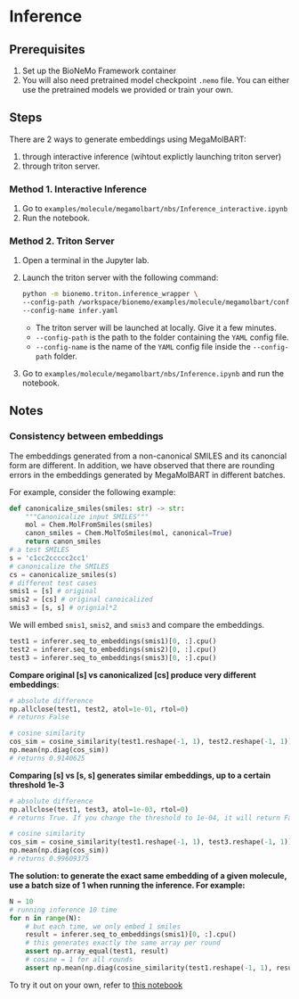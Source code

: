 
# Inference

## Prerequisites

1. Set up the BioNeMo Framework container 
2. You will also need pretrained model checkpoint `.nemo` file. You can either use the pretrained models we provided or train your own.  


## Steps

There are 2 ways to generate embeddings using MegaMolBART: 
1. through interactive inference (wihtout explictly launching triton server)
2. through triton server. 

### Method 1. Interactive Inference
1. Go to `examples/molecule/megamolbart/nbs/Inference_interactive.ipynb`
2. Run the notebook. 

### Method 2. Triton Server
1. Open a terminal in the Jupyter lab. 
2. Launch the triton server with the following command: 

    ```bash
    python -m bionemo.triton.inference_wrapper \
    --config-path /workspace/bionemo/examples/molecule/megamolbart/conf \
    --config-name infer.yaml
    ```

    - The triton server will be launched at locally. Give it a few minutes.  
    - `--config-path` is the path to the folder containing the `YAML` config file.
    - `--config-name` is the name of the `YAML` config file inside the `--config-path` folder.

3. Go to `examples/molecule/megamolbart/nbs/Inference.ipynb` and run the notebook.

## Notes
### Consistency between embeddings
The embeddings generated from a non-canonical SMILES and its canoncial form are different. In addition, we have observed that there are rounding errors in the embeddings generated by MegaMolBART in different batches. 

For example, consider the following example: 
```python
def canonicalize_smiles(smiles: str) -> str:
    """Canonicalize input SMILES"""
    mol = Chem.MolFromSmiles(smiles)
    canon_smiles = Chem.MolToSmiles(mol, canonical=True)
    return canon_smiles
# a test SMILES
s = 'c1cc2ccccc2cc1'
# canonicalize the SMILES
cs = canonicalize_smiles(s)
# different test cases
smis1 = [s] # original
smis2 = [cs] # original canoicalized
smis3 = [s, s] # orignial*2
```

We will embed `smis1`, `smis2`, and `smis3` and compare the embeddings. 

```python
test1 = inferer.seq_to_embeddings(smis1)[0, :].cpu()
test2 = inferer.seq_to_embeddings(smis2)[0, :].cpu()
test3 = inferer.seq_to_embeddings(smis3)[0, :].cpu()
```

**Compare original [s] vs canonicalized  [cs] produce very different embeddings**: 
```python
# absolute difference
np.allclose(test1, test2, atol=1e-01, rtol=0)
# returns False

# cosine similarity
cos_sim = cosine_similarity(test1.reshape(-1, 1), test2.reshape(-1, 1))
np.mean(np.diag(cos_sim))
# returns 0.9140625
```

**Comparing [s] vs [s, s] generates similar embeddings, up to a certain threshold 1e-3**
```python
# absolute difference
np.allclose(test1, test3, atol=1e-03, rtol=0)
# returns True. If you change the threshold to 1e-04, it will return False.

# cosine similarity
cos_sim = cosine_similarity(test1.reshape(-1, 1), test3.reshape(-1, 1))
np.mean(np.diag(cos_sim))
# returns 0.99609375
```

**The solution: to generate the exact same embedding of a given molecule, use a batch size of 1 when running the inference. For example:**
```python
N = 10
# running inference 10 time
for n in range(N): 
	# but each time, we only embed 1 smiles
    result = inferer.seq_to_embeddings(smis1)[0, :].cpu()
    # this generates exactly the same array per round
    assert np.array_equal(test1, result)
    # cosine = 1 for all rounds
    assert np.mean(np.diag(cosine_similarity(test1.reshape(-1, 1), result.reshape(-1, 1)))) == 1
```

To try it out on your own, refer to [this notebook](../.gitbook/assets/notebooks/MegaMolBART/mmb_embedding_consistency.ipynb)